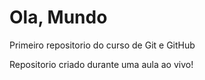 # Ola, Mundo
 Primeiro repositorio do curso de Git e GitHub

Repositorio criado durante uma aula ao vivo!